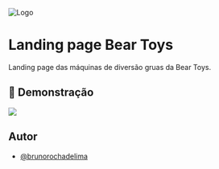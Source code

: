 
![Logo](https://i.postimg.cc/sDLqV9fV/logo-bear-toys.png)


# Landing page Bear Toys

Landing page das máquinas de diversão gruas da Bear Toys.


## 🎨 Demonstração

![](https://i.postimg.cc/9XKs2YQc/bear-toys.png)


## Autor

- [@brunorochadelima](https://github.com/brunorochadelima)


